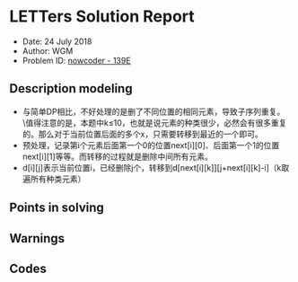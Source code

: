 
# LETTers Solution Report

- Date: 24 July 2018
- Author: WGM
- Problem ID: [nowcoder - 139E](https://www.nowcoder.com/acm/contest/139/E)

## Description modeling

- 与简单DP相比，不好处理的是删了不同位置的相同元素，导致子序列重复。\\值得注意的是，本题中k≤10，也就是说元素的种类很少，必然会有很多重复的。那么对于当前位置后面的多个x，只需要转移到最近的一个即可。
- 预处理，记录第i个元素后面第一个0的位置next[i][0]、后面第一个1的位置next[i][1]等等。而转移的过程就是删除中间所有元素。
- d[i][j]表示当前位置i，已经删除j个，转移到d[next[i][k]][j+next[i][k]-i]（k取遍所有种类元素）

## Points in solving



## Warnings



## Codes

```c++

```
